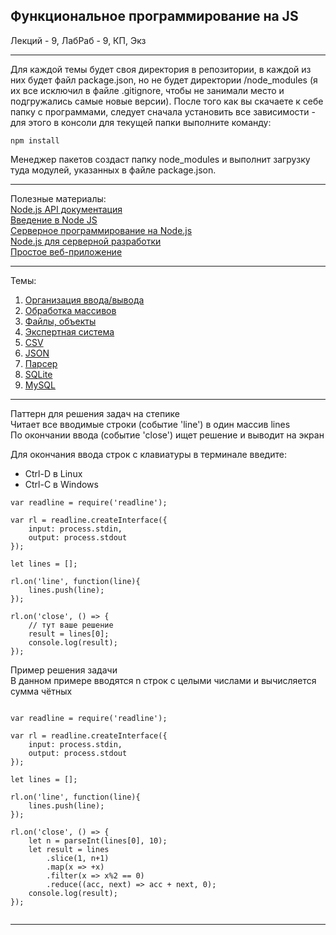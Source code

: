 ## Функциональное программирование на JS

Лекций - 9, ЛабРаб - 9, КП, Экз  

---  

Для каждой темы будет своя директория в репозитории, в каждой из них будет файл package.json, но не будет директории /node_modules (я их все исключил в файле .gitignore, чтобы не занимали место и подгружались самые новые версии). После того как вы скачаете к себе папку с программами, следует сначала установить все зависимости - для этого в консоли для текущей папки выполните команду:
```
npm install
```
Менеджер пакетов создаст папку node_modules и выполнит загрузку туда модулей, указанных в файле package.json.

---  

Полезные материалы:  
[Node.js API документация](https://nodejs.org/api/)  
[Введение в Node JS](https://metanit.com/web/nodejs/1.1.php)  
[Серверное программирование на Node.js](https://code.tutsplus.com/ru/tutorials/learning-server-side-javascript-with-nodejs--net-10044)  
[Node.js для серверной разработки](https://habr.com/ru/company/ruvds/blog/345164/)  
[Простое веб-приложение](https://umbrellait.com/ru/blog/how-to-build-a-simple-web-application-using-node-js/)  

---  

Темы:  
1. [Организация ввода/вывода](./theme-01-io/readme.md)  
2. [Обработка массивов]()  
3. [Файлы, объекты]()  
4. [Экспертная система]()  
5. [CSV]()  
6. [JSON]()  
7. [Парсер]()  
8. [SQLite]()  
9. [MySQL]()  

---  

Паттерн для решения задач на степике  
Читает все вводимые строки (событие 'line') в один массив lines  
По окончании ввода (событие 'close') ищет решение и выводит на экран  

Для окончания ввода строк с клавиатуры в терминале введите:  
* Ctrl-D в Linux  
* Ctrl-C в Windows  

```
var readline = require('readline');

var rl = readline.createInterface({
    input: process.stdin,
    output: process.stdout
});

let lines = [];

rl.on('line', function(line){
    lines.push(line);
});

rl.on('close', () => {
    // тут ваше решение
	result = lines[0];
    console.log(result);
});
```

Пример решения задачи  
В данном примере вводятся n строк с целыми числами и вычисляется сумма чётных  

```

var readline = require('readline');

var rl = readline.createInterface({
    input: process.stdin,
    output: process.stdout
});

let lines = [];

rl.on('line', function(line){
    lines.push(line);
});

rl.on('close', () => {
    let n = parseInt(lines[0], 10);
    let result = lines
        .slice(1, n+1)
        .map(x => +x)
        .filter(x => x%2 == 0)
        .reduce((acc, next) => acc + next, 0);
    console.log(result);
});
  
```

---  
